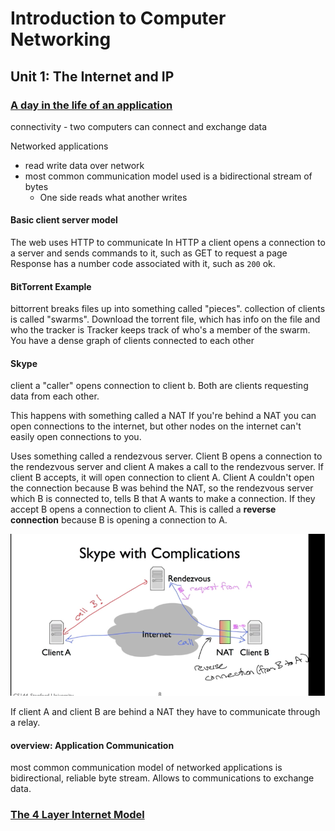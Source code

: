 # Introduction to Computer Networking

## Unit 1: The Internet and IP

### [A day in the life of an application](https://lagunita.stanford.edu/courses/Engineering/Networking-SP/SelfPaced/courseware/ac9d1eef5aaa4bb5bcfe4d42f51f0f5b/489652e64f114cda8b3e0a514ff7e498/)

connectivity - two computers can connect and exchange data

Networked applications
- read write data over network
- most common communication model used is a bidirectional stream of bytes
  - One side reads what another writes

#### Basic client server model
The web uses HTTP to communicate
In HTTP a client opens a connection to a server and sends commands to it, such as GET to request a page
Response has a number code associated with it, such as `200` ok.

#### BitTorrent Example
bittorrent breaks files up into something called "pieces".
collection of clients is called "swarms".
Download the torrent file, which has info on the file and who the tracker is
Tracker keeps track of who's a member of the swarm.
You have a dense graph of clients connected to each other

#### Skype
client a "caller" opens connection to client b.
Both are clients requesting data from each other.

This happens with something called a NAT
If you're behind a NAT you can open connections to the internet, but other nodes on the internet can't easily open connections to you.

Uses something called a rendezvous server.
Client B opens a connection to the rendezvous server and client A makes a call to the rendezvous server.
If client B accepts, it will open connection to client A.
Client A couldn't open the connection because B was behind the NAT, so the rendezvous server which B is connected to, tells B that A wants to make a connection. If they accept B opens a connection to client A. This is called a **reverse connection** because B is opening a connection to A.

![skype_1](./01-skype.png)

If client A and client B are behind a NAT they have to communicate through a relay.

#### overview: Application Communication

most common communication model of networked applications is bidirectional, reliable byte stream. Allows to communications to exchange data.

### [The 4 Layer Internet Model](https://lagunita.stanford.edu/courses/Engineering/Networking-SP/SelfPaced/courseware/ac9d1eef5aaa4bb5bcfe4d42f51f0f5b/09b18b9bd046403a93c85b82044ea603/)
